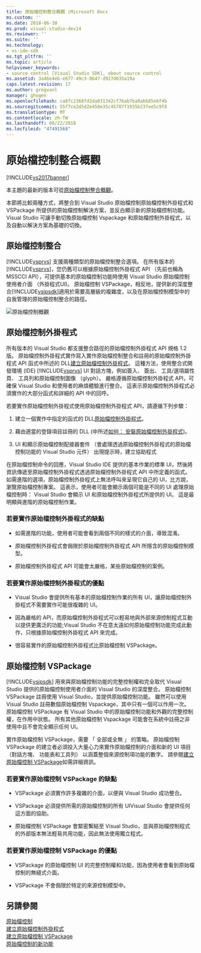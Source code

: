 ```yaml
---
title: 原始檔控制整合概觀 |Microsoft Docs
ms.custom: ''
ms.date: 2018-06-30
ms.prod: visual-studio-dev14
ms.reviewer: ''
ms.suite: ''
ms.technology:
- vs-ide-sdk
ms.tgt_pltfrm: ''
ms.topic: article
helpviewer_keywords:
- source control [Visual Studio SDK], about source control
ms.assetid: 3a46e4eb-e677-49c3-8647-d927d035a19a
caps.latest.revision: 17
ms.author: gregvanl
manager: ghogen
ms.openlocfilehash: ca8fc2368fd2da031342cf76ab7ba9abb85e6f4b
ms.sourcegitcommit: 55f7ce2d5d2e458e35c45787f1935b237ee5c9f8
ms.translationtype: MT
ms.contentlocale: zh-TW
ms.lasthandoff: 08/22/2018
ms.locfileid: "47491568"
---
```

# <a name="source-control-integration-overview"></a>原始檔控制整合概觀
[!INCLUDE[vs2017banner](../../includes/vs2017banner.md)]

本主題的最新的版本可從[原始檔控制整合概觀](https://docs.microsoft.com/visualstudio/extensibility/internals/source-control-integration-overview)。  
  
本節將比較兩種方式，將整合到 Visual Studio 原始檔控制原始檔控制外掛程式和 VSPackage 所提供的原始檔控制解決方案，並反白顯示新的原始檔控制功能。 Visual Studio 可讓手動切換原始檔控制 Vspackage 和原始檔控制外掛程式，以及自動以解決方案為基礎的切換。  
  
## <a name="source-control-integration"></a>原始檔控制整合  
 [!INCLUDE[vsprvs](../../includes/vsprvs-md.md)] 支援兩種類型的原始檔控制整合選項。 在所有版本的[!INCLUDE[vsprvs](../../includes/vsprvs-md.md)]，您仍舊可以根據原始檔控制外掛程式 API （先前也稱為 MSSCCI API），可提供基本的原始檔控制功能時使用 Visual Studio 原始檔控制使用者介面 （外掛程式UI)。 原始檔控制 VSPackage，相反地，提供新的深度整合[!INCLUDE[vsipsdk](../../includes/vsipsdk-md.md)]適用於需要高層級的複雜度，以及在原始檔控制模型中的自我管理的原始檔控制整合的路徑。  
  
 ![原始檔控制概觀](../../extensibility/internals/media/sourcectnrloverview.gif "SourceCtnrlOverview")  
  
## <a name="source-control-plug-in"></a>原始檔控制外掛程式  
 所有版本的 Visual Studio 都支援整合路徑的原始檔控制外掛程式 API 規格 1.2 版。 原始檔控制外掛程式實作寫入實作原始檔控制整合和註冊的原始檔控制外掛程式 API 函式中所述的 DLL[建立原始檔控制外掛程式](../../extensibility/internals/creating-a-source-control-plug-in.md)。 這種方法，使用整合式開發環境 (IDE) [!INCLUDE[vsprvs](../../includes/vsprvs-md.md)] UI 對話方塊，例如簽入、 簽出、 工具/選項屬性頁、 工具列和原始檔控制圖像 （glyph）。 嚴格遵循原始檔控制外掛程式 API，可確保 Visual Studio 和使用者的麻煩體驗進行整合。 這表示原始檔控制外掛程式必須實作的大部分函式和詳細的 API 中的回呼。  
  
 若要實作原始檔控制外掛程式使用原始檔控制外掛程式 API，請遵循下列步驟：  
  
1.  建立一個實作中指定的函式的 DLL[原始檔控制外掛程式](../../extensibility/source-control-plug-ins.md)。  
  
2.  藉由適當的登錄項目註冊的 DLL (中所述[如何： 安裝原始檔控制外掛程式](../../extensibility/internals/how-to-install-a-source-control-plug-in.md))。  
  
3.  UI 和顯示原始檔控制配接器套件 （會處理透過原始檔控制外掛程式的原始檔控制功能的 Visual Studio 元件） 出現提示時，建立協助程式  
  
 在原始檔控制命令的回應，Visual Studio IDE 提供的基本作業的標準 UI，然後將資訊傳遞至原始檔控制外掛程式透過原始檔控制外掛程式 API 中所定義的函式。 如需進階的選項，原始檔控制外掛程式上無法呼叫來呈現它自己的 UI，比方說，瀏覽原始檔控制專案。 這表示，使用者可能會顯示兩個可能是不同的 UI 處理原始檔控制時： Visual Studio 會顯示 UI 和原始檔控制外掛程式所提供的 UI。 這是最明顯與進階的原始檔控制作業。  
  
### <a name="drawbacks-to-implementing-a-source-control-plug-in"></a>若要實作原始檔控制外掛程式的缺點  
  
-   如需進階的功能，使用者可能會看到兩個不同的樣式的介面，導致混淆。  
  
-   原始檔控制外掛程式會侷限於原始檔控制外掛程式 API 所隱含的原始檔控制模型。  
  
-   原始檔控制外掛程式 API 可能會太嚴格，某些原始檔控制的案例。  
  
### <a name="advantages-to-implementing-a-source-control-plug-in"></a>若要實作原始檔控制外掛程式的優點  
  
-   Visual Studio 會提供所有基本的原始檔控制作業的所有 UI，讓原始檔控制外掛程式不需要實作可能很複雜的 UI。  
  
-   因為嚴格的 API，而原始檔控制外掛程式可以輕易地與外部來源控制程式互動以提供更廣泛的功能;Visual Studio 不在意太遠如何原始檔控制功能完成此動作，只根據原始檔控制外掛程式 API 來完成。  
  
-   很容易實作的原始檔控制外掛程式比原始檔控制 VSPackage。  
  
## <a name="source-control-vspackage"></a>原始檔控制 VSPackage  
 [!INCLUDE[vsipsdk](../../includes/vsipsdk-md.md)] 用來與原始檔控制功能的完整控制權和完全取代 Visual Studio 提供的原始檔控制使用者介面的 Visual Studio 的深度整合。 原始檔控制 VSPackage 註冊使用 Visual Studio，並提供原始檔控制功能。 雖然可以使用 Visual Studio 註冊數個原始檔控制 Vspackage，其中只有一個可以作用一次。 原始檔控制 VSPackage 有 Visual Studio 中的原始檔控制功能和外觀的完整控制權，在作用中狀態。 所有其他原始檔控制 Vspackage 可能會在系統中註冊之非使用中且不會完全顯示任何 UI。  
  
 實作原始檔控制 VSPackage，需要 「 全部或全無 」 的策略。 原始檔控制 VSPackage 的建立者必須投入大量心力來實作原始檔控制的介面和新的 UI 項目 （對話方塊、 功能表和工具列） 以涵蓋整個來源控制項功能的數字。 請參閱[建立原始檔控制 VSPackage](../../extensibility/internals/creating-a-source-control-vspackage.md)如需詳細資訊。  
  
### <a name="drawbacks-to-implementing-a-source-control-vspackage"></a>若要實作原始檔控制 VSPackage 的缺點  
  
-   VSPackage 必須實作許多複雜的介面，以便與 Visual Studio 成功整合。  
  
-   VSPackage 必須提供所需的原始檔控制的所有 UIVisual Studio 會提供任何這方面的協助。  
  
-   原始檔控制 VSPackage 會緊密繫結至 Visual Studio，並與原始檔控制程式的外部版本無法輕易共用功能，因此無法使用獨立程式。  
  
### <a name="advantages-to-implementing-a-source-control-vspackage"></a>若要實作原始檔控制 VSPackage 的優點  
  
-   VSPackage 的原始檔控制 UI 的完整控制權和功能，因為使用者會看到原始檔控制的無縫式介面。  
  
-   VSPackage 不會侷限於特定的來源控制模型中。  
  
## <a name="see-also"></a>另請參閱  
 [原始檔控制](../../extensibility/internals/source-control.md)   
 [建立原始檔控制外掛程式](../../extensibility/internals/creating-a-source-control-plug-in.md)   
 [建立原始檔控制 VSPackage](../../extensibility/internals/creating-a-source-control-vspackage.md)   
 [原始檔控制的新功能](../../extensibility/internals/what-s-new-in-source-control.md)


